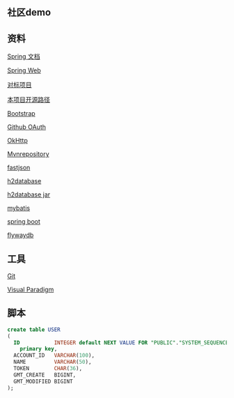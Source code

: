 ## 社区demo
## 资料
[Spring 文档](https://spring.io/guides)

[Spring Web](https://spring.io/guides/gs/serving-web-content/)

[对标项目](https://elasticsearch.cn/explore)

[本项目开源路径](https://github.com/chuliming/demo)

[Bootstrap](https://www.bootcss.com/)

[Github OAuth](https://developer.github.com/apps/building-oauth-apps/creating-an-oauth-app/)

[OkHttp](https://square.github.io/okhttp/)

[Mvnrepository](https://mvnrepository.com/)

[fastjson](https://mvnrepository.com/artifact/com.alibaba/fastjson)

[h2database](http://www.h2database.com/html/main.html)

[h2database jar](https://mvnrepository.com/artifact/com.h2database/h2)

[mybatis](http://mybatis.org/spring-boot-starter/mybatis-spring-boot-autoconfigure/)

[spring boot](https://docs.spring.io/spring-boot/docs/2.0.0.RC1/reference/htmlsingle/#boot-features-connect-to-production-database)

[flywaydb](https://flywaydb.org/getstarted/firststeps/maven)

## 工具
[Git](https://git-scm.com/)

[Visual Paradigm](https://www.visual-paradigm.com/cn/download/community.jsp)

## 脚本
```sql
create table USER
(
  ID           INTEGER default NEXT VALUE FOR "PUBLIC"."SYSTEM_SEQUENCE_C3B3085E_D211_40FF_8C81_D8419A208BE7"
    primary key,
  ACCOUNT_ID   VARCHAR(100),
  NAME         VARCHAR(50),
  TOKEN        CHAR(36),
  GMT_CREATE   BIGINT,
  GMT_MODIFIED BIGINT
);
```